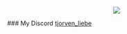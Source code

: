 <p align="center"><img src="https://github-profile-trophy.vercel.app/?username=Tjorven-Liebe&theme=dracula"></p>
### My Discord
<a href="https://discord.com/users/428284027519369217" target="_blank">tjorven_liebe</a>
